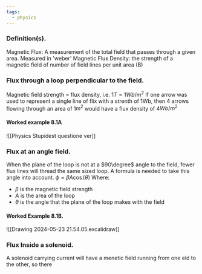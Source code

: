 ```yaml
---
tags:
  - physics
---
```

### Definition(s).
Magnetic Flux: A measurement of the total field that passes through a given area. Measured in 'weber' 
Magnetic Flux Density: the strength of a magnetic field of number of field lines per unit area (B)



### Flux through a loop perpendicular to the field. 
Magnetic field strength = flux density, i.e.
$1T = 1Wb$/$m^2$
If one arrow was used to represent a single line of flix with a strenth of 1Wb, then 4 arrows flowing through an area of 1$m^2$ would have a flux density of 4$Wb/m^2$


#### Worked example 8.1A

![[Physics Stupidest questione ver]]

### Flux at an angle field.
When the plane of the loop is not at a $90\degree$ angle to the field, fewer flux lines will thread the same sized loop.
A formula is needed to take this angle into account. $\phi = \beta A \cos (\theta)$
Where:
- $\beta$ is the magnetic field strength
- $A$ is the area of the loop
- $\theta$ is the angle that the plane of the loop makes with the field


#### Worked Example 8.1B.
![[Drawing 2024-05-23 21.54.05.excalidraw]]


### Flux Inside a solenoid.
A solenoid carrying current will have a menetic field running from one eld to the other, so there 
